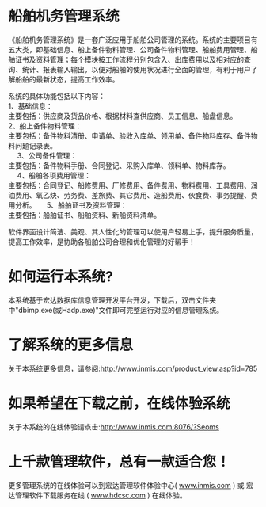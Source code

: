 # 船舶机务管理系统

  《船舶机务管理系统》是一套广泛应用于船舶公司管理的系统。系统的主要项目有五大类，即基础信息、船上备件物料管理、公司备件物料管理、船舶费用管理、船舶证书及资料管理；每个模块按工作流程分别包含入、出库费用以及相对应的查询、统计、报表输入输出，以便对船舶的使用状况进行全面的管理，有利于用户了解船舶的最新状态，提高工作效率。

系统的具体功能包括以下内容：  
1、基础信息：  
主要包括：供应商及货品价格、根据材料查供应商、员工信息、船盘信息。  
2、船上备件物料管理：   
主要包括：备件物料清册、申请单、验收入库单、领用单、备件物料库存、备件物料问题记录表。  
　
3、公司备件管理：   
主要包括：备件物料手册、合同登记、采购入库单、领料单、物料库存。  
 　
4、船舶各项费用管理：   
主要包括：合同登记、船修费用、厂修费用、备件费用、物料费用、工具费用、润油费用、氧乙炔、劳务费、差旅费、其它费用、造船费用、伙食费、事务提醒、费用分析。
 　
5、船舶证书及资料管理：   
主要包括：船舶证书、船舶资料、新船资料清单。  

软件界面设计简洁、美观、其人性化的管理可以使用户轻易上手，提升服务质量，提高工作效率，是协助各船舶公司合理和优化管理的好帮手！

# 如何运行本系统?

本系统基于宏达数据库信息管理开发平台开发，下载后，双击文件夹中"dbimp.exe(或Hadp.exe)"文件即可完整运行对应的信息管理系统。

# 了解系统的更多信息

关于本系统更多信息，请参阅:http://www.inmis.com/product_view.asp?id=785

# 如果希望在下载之前，在线体验系统

关于本系统的在线体验请点击:http://www.inmis.com:8076/?Seoms

# 上千款管理软件，总有一款适合您！

更多管理系统的在线体验可以到宏达管理软件体验中心( www.inmis.com ) 或 宏达管理软件下载服务在线 ( www.hdcsc.com ) 在线体验。

